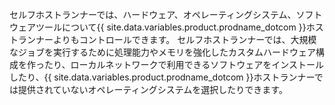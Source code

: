 セルフホストランナーでは、ハードウェア、オペレーティングシステム、ソフトウェアツールについて{{ site.data.variables.product.prodname_dotcom }}ホストランナーよりもコントロールできます。 セルフホストランナーでは、大規模なジョブを実行するために処理能力やメモリを強化したカスタムハードウェア構成を作ったり、ローカルネットワークで利用できるソフトウェアをインストールしたり、{{ site.data.variables.product.prodname_dotcom }}ホストランナーでは提供されていないオペレーティングシステムを選択したりできます。
